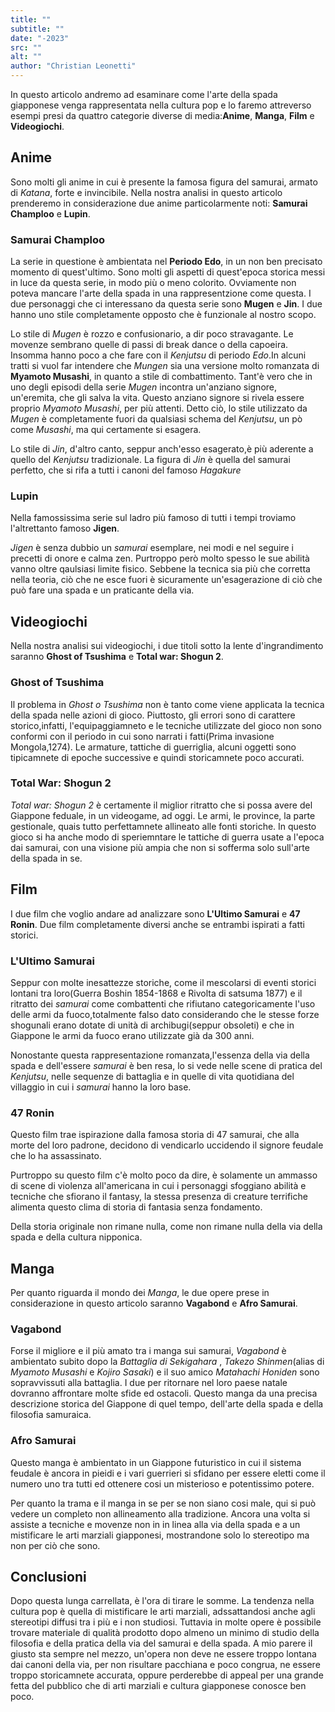 ```yaml
---
title: ""
subtitle: ""
date: "-2023"
src: ""
alt: ""
author: "Christian Leonetti"
---
```


In questo articolo andremo ad esaminare come l'arte della spada giapponese venga rappresentata nella cultura pop e lo faremo attreverso esempi presi da quattro categorie diverse di media:**Anime**, **Manga**, **Film** e **Videogiochi**.

## Anime

Sono molti gli anime in cui è presente la famosa figura del samurai, armato di *Katana*, forte e invincibile. Nella nostra analisi in questo articolo prenderemo in considerazione due anime particolarmente noti: **Samurai Champloo** e **Lupin**.

### Samurai Champloo

La serie in questione è ambientata nel **Periodo Edo**, in un non ben precisato momento di quest'ultimo. Sono molti gli aspetti di quest'epoca storica messi in luce da questa serie, in modo più o meno colorito. Ovviamente non poteva mancare l'arte della spada in una rappresentzione come questa.
I due personaggi che ci interessano da questa serie sono **Mugen** e **Jin**. I due hanno uno stile completamente opposto che è funzionale al nostro scopo.

Lo stile di *Mugen* è rozzo e confusionario, a dir poco stravagante. Le movenze sembrano quelle di passi di break dance o della capoeira. Insomma hanno poco a che fare con il *Kenjutsu* di periodo *Edo*.In alcuni tratti si vuol far intendere che *Mungen* sia una versione molto romanzata di **Myamoto Musashi**, in quanto a stile di combattimento. Tant'è vero che in uno degli episodi della serie *Mugen* incontra un'anziano signore, un'eremita, che gli salva la vita. Questo anziano signore si rivela essere proprio *Myamoto Musashi*, per più attenti.
Detto ciò, lo stile utilizzato da *Mugen* è completamente fuori da qualsiasi schema del *Kenjutsu*, un pò come *Musashi*, ma qui certamente si esagera.

Lo stile di *Jin*, d'altro canto, seppur anch'esso esagerato,è più aderente a quello del *Kenjutsu* tradizionale. La figura di *Jin* è quella del samurai perfetto, che si rifa a tutti i canoni del famoso *Hagakure*

### Lupin

Nella famossissima serie sul ladro più famoso di tutti i tempi troviamo l'altrettanto famoso **Jigen**.

*Jigen* è senza dubbio un *samurai* esemplare, nei modi e nel seguire i precetti di onore e calma zen. Purtroppo però molto spesso le sue abilità vanno oltre qaulsiasi limite fisico. Sebbene la tecnica sia più che corretta nella teoria, ciò che ne esce fuori è sicuramente un'esagerazione di ciò che può fare una spada e un praticante della via.

## Videogiochi

Nella nostra analisi sui videogiochi, i due titoli sotto la lente d'ingrandimento saranno **Ghost of Tsushima** e **Total war: Shogun 2**.

### Ghost of Tsushima

Il problema in *Ghost o Tsushima* non è tanto come viene applicata la tecnica della spada nelle azioni di gioco. Piuttosto, gli errori sono di carattere storico,infatti, l'equipaggiamneto e le tecniche utilizzate del gioco non sono conformi con il periodo in cui sono narrati i fatti(Prima invasione Mongola,1274). Le armature, tattiche di guerriglia, alcuni oggetti sono tipicamnete di epoche successive e quindi storicamnete poco accurati.

### Total War: Shogun 2

*Total war: Shogun 2* è certamente il miglior ritratto che si possa avere del Giappone feduale, in un videogame, ad oggi. Le armi, le province, la parte gestionale, quais tutto perfettamnete allineato alle fonti storiche. In questo gioco si ha anche modo di speriemntare le tattiche di guerra usate a l'epoca dai samurai, con una visione più ampia che non si sofferma solo sull'arte della spada in se.

## Film

I due film che voglio andare ad analizzare sono **L'Ultimo Samurai** e **47 Ronin**. Due film completamente diversi anche se entrambi ispirati a fatti storici.

### L'Ultimo Samurai

Seppur con molte inesattezze storiche, come il mescolarsi di eventi storici lontani tra loro(Guerra Boshin 1854-1868 e Rivolta di satsuma 1877) e il ritratto dei *samurai* come combattenti che rifiutano categoricamente l'uso delle armi da fuoco,totalmente falso dato considerando che le stesse forze shogunali erano dotate di unità di archibugi(seppur obsoleti) e che in Giappone le armi da fuoco erano utilizzate già da 300 anni.

Nonostante questa rappresentazione romanzata,l'essenza della via della spada e dell'essere *samurai* è ben resa, lo si vede nelle scene di pratica del *Kenjutsu*, nelle sequenze di battaglia e in quelle di vita quotidiana del villaggio in cui i *samurai* hanno la loro base.

### 47 Ronin

Questo film trae ispirazione dalla famosa storia di 47 samurai, che alla morte del loro padrone, decidono di vendicarlo uccidendo il signore feudale che lo ha assassinato.

Purtroppo su questo film c'è molto poco da dire, è solamente un ammasso di scene di violenza all'americana in cui i personaggi sfoggiano abilità e tecniche che sfiorano il fantasy, la stessa presenza di creature terrifiche alimenta questo clima di storia di fantasia senza fondamento.

Della storia originale non rimane nulla, come non rimane nulla della via della spada e della cultura nipponica.

## Manga

Per quanto riguarda il mondo dei *Manga*, le due opere prese in considerazione in questo articolo saranno **Vagabond** e **Afro Samurai**.

### Vagabond

Forse il migliore e il più amato tra i manga sui samurai, *Vagabond* è ambientato subito dopo la *Battaglia di Sekigahara* , *Takezo Shinmen*(alias di *Myamoto Musashi* e *Kojiro Sasaki*) e il suo amico *Matahachi Honiden* sono sopravvissuti alla battaglia. I due per ritornare nel loro paese natale dovranno affrontare molte sfide ed ostacoli.
Questo manga da una precisa descrizione storica del Giappone di quel tempo, dell'arte della spada e della filosofia samuraica.

### Afro Samurai

Questo manga è ambientato in un Giappone futuristico in cui il sistema feudale è ancora in pieidi e i vari guerrieri si sfidano per essere eletti come il numero uno tra tutti ed ottenere cosi un misterioso e potentissimo potere.

Per quanto la trama e il manga in se per se non siano cosi male, qui si può vedere un completo non allineamento alla tradizione. Ancora una volta si assiste a tecniche e movenze non in in linea alla via della spada e a un mistificare le arti marziali giapponesi, mostrandone solo lo stereotipo ma non per ciò che sono.

## Conclusioni

Dopo questa lunga carrellata, è l'ora di tirare le somme. La tendenza nella cultura pop è quella di mistificare le arti marziali, adssattandosi anche agli stereotipi diffusi tra i più e i non studiosi.
Tuttavia in molte opere è possibile trovare materiale di qualità prodotto dopo almeno un minimo di studio della filosofia e della pratica della via del samurai e della spada.
A mio parere il giusto sta sempre nel mezzo, un'opera non deve ne essere troppo lontana dai canoni della via, per non risultare pacchiana e poco congrua, ne essere troppo storicamnete accurata, oppure perderebbe di appeal per una grande fetta del pubblico che di arti marziali e cultura giapponese conosce ben poco.

